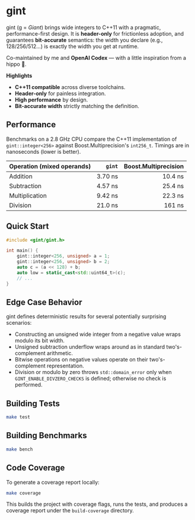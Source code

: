 # gint

gint (g = *Giant*) brings wide integers to C++11 with a pragmatic, performance-first design. It is **header-only** for frictionless adoption, and guarantees **bit-accurate** semantics: the width you declare (e.g., 128/256/512…) is exactly the width you get at runtime.

Co-maintained by me and **OpenAI Codex** — with a little inspiration from a hippo 🦛.

**Highlights**

* **C++11 compatible** across diverse toolchains.
* **Header-only** for painless integration.
* **High performance** by design.
* **Bit-accurate width** strictly matching the definition.

## Performance

Benchmarks on a 2.8 GHz CPU compare the C++11 implementation of
`gint::integer<256>` against Boost.Multiprecision's `int256_t`. Timings
are in nanoseconds (lower is better).

| Operation (mixed operands) | `gint` | Boost.Multiprecision |
| ------------------------- | -------------: | -------------------: |
| Addition                  |        3.70 ns |             10.4 ns |
| Subtraction               |        4.57 ns |             25.4 ns |
| Multiplication            |        9.42 ns |             22.3 ns |
| Division                  |        21.0 ns |              161 ns |


## Quick Start

```cpp
#include <gint/gint.h>

int main() {
    gint::integer<256, unsigned> a = 1;
    gint::integer<256, unsigned> b = 2;
    auto c = (a << 128) + b;
    auto low = static_cast<std::uint64_t>(c);
    // ...
}
```

## Edge Case Behavior

gint defines deterministic results for several potentially surprising scenarios:

* Constructing an unsigned wide integer from a negative value wraps modulo its bit width.
* Unsigned subtraction underflow wraps around as in standard two's-complement arithmetic.
* Bitwise operations on negative values operate on their two's-complement representation.
* Division or modulo by zero throws `std::domain_error` only when
  `GINT_ENABLE_DIVZERO_CHECKS` is defined; otherwise no check is performed.

## Building Tests

```bash
make test
```

## Building Benchmarks

```bash
make bench
```

## Code Coverage

To generate a coverage report locally:

```bash
make coverage
```

This builds the project with coverage flags, runs the tests, and
produces a coverage report under the `build-coverage` directory.

